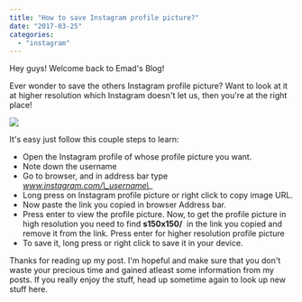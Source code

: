 ```yaml
---
title: "How to save Instagram profile picture?"
date: "2017-03-25"
categories: 
  - "instagram"
---
```


Hey guys! Welcome back to Emad's Blog!

  

Ever wonder to save the others Instagram profile picture? Want to look at it at higher resolution which Instagram doesn't let us, then you're at the right place!  
  

[![](posts/2017/03/images/instagram-1594387_960_720.png)](https://1.bp.blogspot.com/-88_8lHALqHs/WNXyyz_u1sI/AAAAAAAAE9g/kNlilly8qtwKvd-RhxV4lFGc9lb9nLnmwCLcB/s1600/instagram-1594387_960_720.png)

  

It's easy just follow this couple steps to learn:

[](https://www.digicert.com/images/ev2.jpg)[](https://www.digicert.com/images/ev2.jpg)  

- Open the Instagram profile of whose profile picture you want.
- Note down the username
- Go to browser, and in address bar type _www.instagram.com/\_username\__
- Long press on Instagram profile picture or right click to copy image URL.
- Now paste the link you copied in browser Address bar.
- Press enter to view the profile picture. Now, to get the profile picture in high resolution you need to find **s150x150/**  in the link you copied and remove it from the link. Press enter for higher resolution profile picture
- To save it, long press or right click to save it in your device.

  

  

Thanks for reading up my post. I'm hopeful and make sure that you don't waste your precious time and gained atleast some information from my posts. If you really enjoy the stuff, head up sometime again to look up new stuff here.
